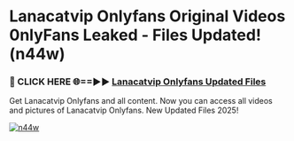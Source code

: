# Lanacatvip Onlyfans Original Videos 0nlyFans Leaked - Files Updated! (n44w)

<h3>🔴 CLICK HERE 🌐==►► <a href="https://tinyurl.com/ehrbuxhb" rel="nofollow">Lanacatvip Onlyfans Updated Files</a></h3>

Get Lanacatvip Onlyfans and all content. Now you can access all videos and pictures of Lanacatvip Onlyfans. New Updated Files 2025!

[![n44w](https://i.imgur.com/lVYEuWS.gif)](https://tinyurl.com/ehrbuxhb)

